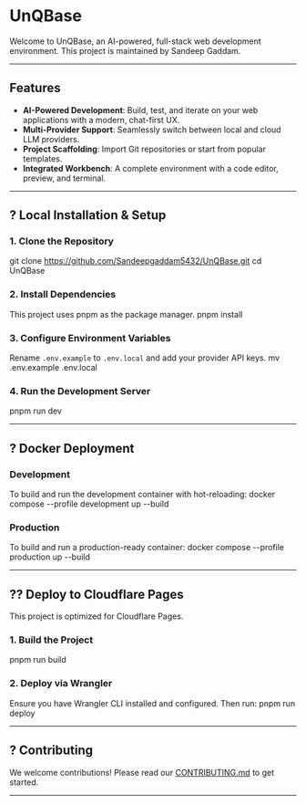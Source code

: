 # UnQBase

Welcome to UnQBase, an AI-powered, full-stack web development environment. This project is maintained by Sandeep Gaddam.

---

## Features

- **AI-Powered Development**: Build, test, and iterate on your web applications with a modern, chat-first UX.
- **Multi-Provider Support**: Seamlessly switch between local and cloud LLM providers.
- **Project Scaffolding**: Import Git repositories or start from popular templates.
- **Integrated Workbench**: A complete environment with a code editor, preview, and terminal.

---

## ? Local Installation & Setup

### 1. Clone the Repository
git clone https://github.com/Sandeepgaddam5432/UnQBase.git
cd UnQBase

### 2. Install Dependencies
This project uses pnpm as the package manager.
pnpm install

### 3. Configure Environment Variables
Rename `.env.example` to `.env.local` and add your provider API keys.
mv .env.example .env.local

### 4. Run the Development Server
pnpm run dev

---

## ? Docker Deployment

### Development
To build and run the development container with hot-reloading:
docker compose --profile development up --build

### Production
To build and run a production-ready container:
docker compose --profile production up --build

---

## ?? Deploy to Cloudflare Pages

This project is optimized for Cloudflare Pages.

### 1. Build the Project
pnpm run build

### 2. Deploy via Wrangler
Ensure you have Wrangler CLI installed and configured. Then run:
pnpm run deploy

---

## ? Contributing

We welcome contributions! Please read our [CONTRIBUTING.md](CONTRIBUTING.md) to get started.

---
